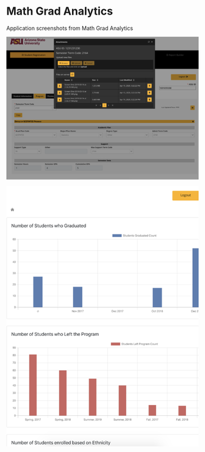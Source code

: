 # Math Grad Analytics
Application screenshots from Math Grad Analytics

![](https://raw.githubusercontent.com/SandeepNadella/math-grad/master/screenshots/Screen%20Shot%202020-05-30%20at%204.12.53%20PM.png)

![](https://raw.githubusercontent.com/SandeepNadella/math-grad/master/screenshots/Screen%20Shot%202020-05-30%20at%204.20.02%20PM.png)

